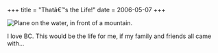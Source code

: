 +++
title = "Thatâ€™s the Life!"
date = 2006-05-07
+++

![Plane on the water, in front of a mountain.](http://www.aphoenix.ca/photoblog/photos/ThatsTheLife.jpg)

I love BC. This would be the life for me, if my family and friends all came with...
